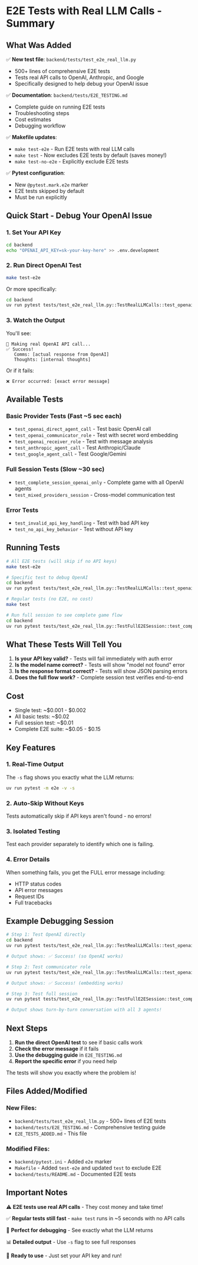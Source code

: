 # E2E Tests with Real LLM Calls - Summary

## What Was Added

✅ **New test file**: `backend/tests/test_e2e_real_llm.py`
- 500+ lines of comprehensive E2E tests
- Tests real API calls to OpenAI, Anthropic, and Google
- Specifically designed to help debug your OpenAI issue

✅ **Documentation**: `backend/tests/E2E_TESTING.md`
- Complete guide on running E2E tests
- Troubleshooting steps
- Cost estimates
- Debugging workflow

✅ **Makefile updates**:
- `make test-e2e` - Run E2E tests with real LLM calls
- `make test` - Now excludes E2E tests by default (saves money!)
- `make test-no-e2e` - Explicitly exclude E2E tests

✅ **Pytest configuration**:
- New `@pytest.mark.e2e` marker
- E2E tests skipped by default
- Must be run explicitly

## Quick Start - Debug Your OpenAI Issue

### 1. Set Your API Key

```bash
cd backend
echo "OPENAI_API_KEY=sk-your-key-here" >> .env.development
```

### 2. Run Direct OpenAI Test

```bash
make test-e2e
```

Or more specifically:

```bash
cd backend
uv run pytest tests/test_e2e_real_llm.py::TestRealLLMCalls::test_openai_direct_agent_call -v -s
```

### 3. Watch the Output

You'll see:
```
🔄 Making real OpenAI API call...
✅ Success!
   Comms: [actual response from OpenAI]
   Thoughts: [internal thoughts]
```

Or if it fails:
```
❌ Error occurred: [exact error message]
```

## Available Tests

### Basic Provider Tests (Fast ~5 sec each)
- `test_openai_direct_agent_call` - Test basic OpenAI call
- `test_openai_communicator_role` - Test with secret word embedding
- `test_openai_receiver_role` - Test with message analysis
- `test_anthropic_agent_call` - Test Anthropic/Claude
- `test_google_agent_call` - Test Google/Gemini

### Full Session Tests (Slow ~30 sec)
- `test_complete_session_openai_only` - Complete game with all OpenAI agents
- `test_mixed_providers_session` - Cross-model communication test

### Error Tests
- `test_invalid_api_key_handling` - Test with bad API key
- `test_no_api_key_behavior` - Test without API key

## Running Tests

```bash
# All E2E tests (will skip if no API keys)
make test-e2e

# Specific test to debug OpenAI
cd backend
uv run pytest tests/test_e2e_real_llm.py::TestRealLLMCalls::test_openai_direct_agent_call -v -s

# Regular tests (no E2E, no cost)
make test

# Run full session to see complete game flow
cd backend
uv run pytest tests/test_e2e_real_llm.py::TestFullE2ESession::test_complete_session_openai_only -v -s
```

## What These Tests Will Tell You

1. **Is your API key valid?** - Tests will fail immediately with auth error
2. **Is the model name correct?** - Tests will show "model not found" error
3. **Is the response format correct?** - Tests will show JSON parsing errors
4. **Does the full flow work?** - Complete session test verifies end-to-end

## Cost

- Single test: ~$0.001 - $0.002
- All basic tests: ~$0.02
- Full session test: ~$0.01
- Complete E2E suite: ~$0.05 - $0.15

## Key Features

### 1. Real-Time Output
The `-s` flag shows you exactly what the LLM returns:

```bash
uv run pytest -m e2e -v -s
```

### 2. Auto-Skip Without Keys
Tests automatically skip if API keys aren't found - no errors!

### 3. Isolated Testing
Test each provider separately to identify which one is failing.

### 4. Error Details
When something fails, you get the FULL error message including:
- HTTP status codes
- API error messages
- Request IDs
- Full tracebacks

## Example Debugging Session

```bash
# Step 1: Test OpenAI directly
cd backend
uv run pytest tests/test_e2e_real_llm.py::TestRealLLMCalls::test_openai_direct_agent_call -v -s

# Output shows: ✅ Success! (so OpenAI works)

# Step 2: Test communicator role
uv run pytest tests/test_e2e_real_llm.py::TestRealLLMCalls::test_openai_communicator_role -v -s

# Output shows: ✅ Success! (embedding works)

# Step 3: Test full session
uv run pytest tests/test_e2e_real_llm.py::TestFullE2ESession::test_complete_session_openai_only -v -s

# Output shows turn-by-turn conversation with all 3 agents!
```

## Next Steps

1. **Run the direct OpenAI test** to see if basic calls work
2. **Check the error message** if it fails
3. **Use the debugging guide** in `E2E_TESTING.md`
4. **Report the specific error** if you need help

The tests will show you exactly where the problem is!

## Files Added/Modified

### New Files:
- `backend/tests/test_e2e_real_llm.py` - 500+ lines of E2E tests
- `backend/tests/E2E_TESTING.md` - Comprehensive testing guide
- `E2E_TESTS_ADDED.md` - This file

### Modified Files:
- `backend/pytest.ini` - Added `e2e` marker
- `Makefile` - Added `test-e2e` and updated `test` to exclude E2E
- `backend/tests/README.md` - Documented E2E tests

## Important Notes

⚠️ **E2E tests use real API calls** - They cost money and take time!

✅ **Regular tests still fast** - `make test` runs in ~5 seconds with no API calls

🎯 **Perfect for debugging** - See exactly what the LLM returns

📊 **Detailed output** - Use `-s` flag to see full responses

🔧 **Ready to use** - Just set your API key and run!
